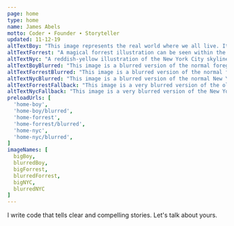 ```yaml
---
page: home
type: home
name: James Abels
motto: Coder ∙ Founder ∙ Storyteller
updated: 11-12-19
altTextBoy: "This image represents the real world where we all live. It depicts an illustrated young man at center, his hands resting on translucent keyboards, looking up into the largest of of several floating monitors. A fairy floats in the air above his left shoulder, pixie dust trailing behind her. The nine translucent monitors before them are of different sizes. The main monitor is large and occupies most of the screen. The other eight are smaller, and mostly float off to the sides. Four of the nine monitors have some computer code on them. Another world can be seen within these monitors. The young man is creating it through a mixture of imagination, code, and magic. The amount seen in this image is a function of each devices screen width. The main action is at center, with fun details revealed as the Browser window is made progressively wider, or by turning mobile devices to their landscape view."
altTextForrest: "A magical forrest illustration can be seen within the monitors into which the young man and pixie look. This background illustration is the first world users see when loading the site. It's seen beneath the monitors into which the young man and pixie look. Glowing crystals float besie the blue-purple trees that frame the left and right sides of the scene. In the center sits a large tree trunk. It splits in two, growing upwards in a great U shape, like a tuning fork. A great old magical stone portal is held aloft between them, its inner circle divided into individual stone blocks. Each block has a rune of code carved into it. Glowing balls of light fill the air, while the space immediately inside the portal glows a hazy yellow-ish green."
altTextNyc: "A reddish-yellow illustration of the New York City skyline can be seen within the boy's foreground monitors after users successfully cast a spell by clicking five active Charms. These Charms are accessed by clicking the name on the home page. The image showcases the Empire State Building just off-center toward teh right side of the image. The sun casts a bright yellow ball of light behind 34th Street's famous anchor point. New York's skyscrapters are drawn into place through a variety of textures. Some have smooth sides, some have verticle or horizontal lines on them, and still others are given form in the image via diagonal screens of pink and yellow dots. Many of the buildings include glowing windows. It's dusk, and the sun if casting the sky in crimson-yellow hues."
altTextBoyBlurred: "This image is a blurred version of the normal foreground image. It featuers an illustrated young man, working on two translucent keyboards, a fairy floating above his left shoulder. Both characters are looking up into a set of nine translucent monitors. They show a background image beneath them. By default, the background illustration shows an old magical forrest. A second background image, a crimson-yellow NYC skyline, is seen after users cast a spell on the home page by clicking five active Charms in a row. Charms are accessed by clicking the name on the home page. This blurred image is used to occupy user attention while the site loads, and to mask the foreground image on very short or narrow screens. When shown on load, it reveals the unblurred version beneath it by fading out of view."
altTextForrestBlurred: "This image is a blurred version of the normal forrest image. It features a blurred version of the magical old forrest, which is made up of blue-purple trees, a magical sone portal with runes of code adorning its inner circle's edges, and crystals, floating in the air beside small glowing orbs. This image is used for two reasons. First, it occupies user attention while the site loads, fading out of view to reveal the unblurred version of it as it goes. Second, it's shown while users are casting spells in order to focus attention on the Charms they must select, as opposed to the magical forrest beneath them."
altTextNycBlurred: "This image is a blurred version of the normal New York City skyline image. It features a blurred version of the city's skyline, which is made up of artistically illustrated buildings. Each building's walls are smooth, or full of horizontal or vertical lines. Some buildings are given shape by diagonal screens of dots. Many have glowing windows. The sky is a yellow-pink hue, cast from a bright sun that has begun to set behind the Empire State Building, which is found at center left. This image is shown while users are casting a spell to return to the magical forrest. It focuses attention on the Charms that are used to cast spells, not the skyline that otherwise sits beneath the foreground monitors."
altTextForrestFallback: "This image is a very blurred version of the old magical forrest. It is stored in Browser memory and is shown on mobile devices to hide the fact that mobile Browsers may not instantly load the home page images when users navigate to home from any other page of the site."
altTextNycFallback: "This image is a very blurred version of the New York City skyline. It is stored in Browser memory and is shown on mobile devices to hide the fact that mobile Browsers may not instantly load the home page images when users navigate to home from any other page of the site. This image is only used after the user has cast a first spell, leaving the old magical forrest for home on the home page."
preloadUrls: [
  'home-boy',
  'home-boy/blurred',
  'home-forrest',
  'home-forrest/blurred',
  'home-nyc',
  'home-nyc/blurred',
]
imageNames: [
  bigBoy,
  blurredBoy,
  bigForrest,
  blurredForrest,
  bigNYC,
  blurredNYC
]
---
```


I write code that tells clear and compelling stories. Let's talk about yours.